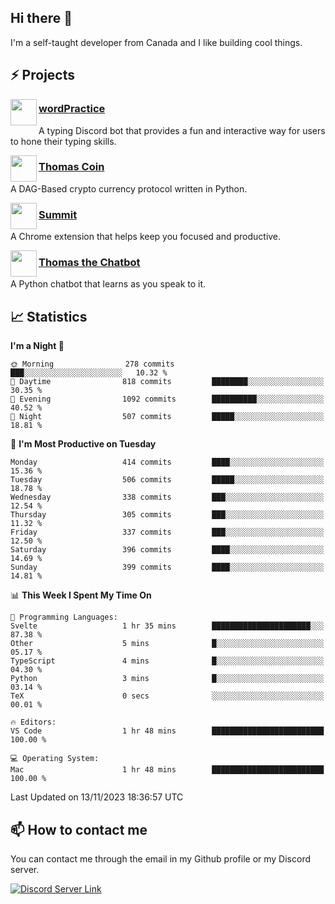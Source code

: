 <h2>Hi there 👋</h2>

<p>I'm a self-taught developer from Canada and I like building cool things.</p>

<h2>⚡ Projects</h2>

<img align="left" src="https://i.imgur.com/BIzs17V.png" width="42" height="42" />
<h3><a target="_blank" href="https://wordpractice.principle.sh/">wordPractice</a></h3>
<p>A typing Discord bot that provides a fun and interactive way for users to hone their typing skills.</p>

<img align="left" src="https://i.imgur.com/4FdQpgN.png" width="42" height="42" />
<h3><a href="https://github.com/principle105/thomas-coin">Thomas Coin</a></h3>
<p>A DAG-Based crypto currency protocol written in Python.</p>

<img align="left" src="https://i.imgur.com/Ly8Atho.png" width="42" height="42" />
<h3><a href="https://summit.sh/">Summit</a></h3>
<p>A Chrome extension that helps keep you focused and productive.</p>

<img align="left" src="https://i.imgur.com/hA9YF2s.png" width="42" height="42" />
<h3><a href="https://github.com/principle105/thomasthechatbot">Thomas the Chatbot</a></h3>
<p>A Python chatbot that learns as you speak to it.</p>

<h2>📈 Statistics</h2>

<!--START_SECTION:waka-->
**I'm a Night 🦉** 

```text
🌞 Morning                278 commits         ███░░░░░░░░░░░░░░░░░░░░░░   10.32 % 
🌆 Daytime                818 commits         ████████░░░░░░░░░░░░░░░░░   30.35 % 
🌃 Evening                1092 commits        ██████████░░░░░░░░░░░░░░░   40.52 % 
🌙 Night                  507 commits         █████░░░░░░░░░░░░░░░░░░░░   18.81 % 
```
📅 **I'm Most Productive on Tuesday** 

```text
Monday                   414 commits         ████░░░░░░░░░░░░░░░░░░░░░   15.36 % 
Tuesday                  506 commits         █████░░░░░░░░░░░░░░░░░░░░   18.78 % 
Wednesday                338 commits         ███░░░░░░░░░░░░░░░░░░░░░░   12.54 % 
Thursday                 305 commits         ███░░░░░░░░░░░░░░░░░░░░░░   11.32 % 
Friday                   337 commits         ███░░░░░░░░░░░░░░░░░░░░░░   12.50 % 
Saturday                 396 commits         ████░░░░░░░░░░░░░░░░░░░░░   14.69 % 
Sunday                   399 commits         ████░░░░░░░░░░░░░░░░░░░░░   14.81 % 
```


📊 **This Week I Spent My Time On** 

```text
💬 Programming Languages: 
Svelte                   1 hr 35 mins        ██████████████████████░░░   87.38 % 
Other                    5 mins              █░░░░░░░░░░░░░░░░░░░░░░░░   05.17 % 
TypeScript               4 mins              █░░░░░░░░░░░░░░░░░░░░░░░░   04.30 % 
Python                   3 mins              █░░░░░░░░░░░░░░░░░░░░░░░░   03.14 % 
TeX                      0 secs              ░░░░░░░░░░░░░░░░░░░░░░░░░   00.01 % 

🔥 Editors: 
VS Code                  1 hr 48 mins        █████████████████████████   100.00 % 

💻 Operating System: 
Mac                      1 hr 48 mins        █████████████████████████   100.00 % 
```


 Last Updated on 13/11/2023 18:36:57 UTC
<!--END_SECTION:waka-->

<h2>📫 How to contact me</h2>

You can contact me through the email in my Github profile or my Discord server.

[![Discord Server Link](https://dcbadge.vercel.app/api/server/DHnk46C)](https://discord.gg/DHnk46C)

